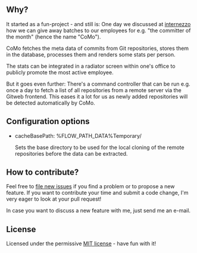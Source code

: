 ## Why?

It started as a fun-project - and still is: One day we discussed at [internezzo](http://www.internezzo.ch/) how we can give away batches to our employees for e.g. "the committer of the month" (hence the name "CoMo").

CoMo fetches the meta data of commits from Git repositories, stores them in the database, processes them and renders some stats per person.

The stats can be integrated in a radiator screen within one's office to publicly promote the most active employee.

But it goes even further: There's a command controller that can be run e.g. once a day to fetch a list of all repositories from a remote server via the Gitweb frontend. This eases it a lot for us as newly added repositories will be detected automatically by CoMo.

## Configuration options

- cacheBasePath: %FLOW_PATH_DATA%Temporary/

	Sets the base directory to be used for the local cloning of the remote repositories before the data can be extracted.

## How to contribute?

Feel free to [file new issues](https://github.com/mrimann/Mrimann.CoMo/issues) if you find a problem or to propose a new feature. If you want to contribute your time and submit a code change, I'm very eager to look at your pull request!

In case you want to discuss a new feature with me, just send me an e-mail.

## License

Licensed under the permissive [MIT license](http://opensource.org/licenses/MIT) - have fun with it!
